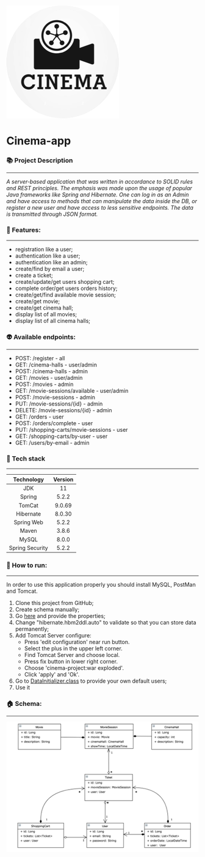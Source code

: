 
![logo](pngs/logo.png)
# Cinema-app


### 📚 Project Description
___
_A server-based application that was written in accordance to SOLID rules and REST principles.
The emphasis was made upon the usage of popular Java frameworks like Spring and Hibernate. One can 
log in as an Admin and have access to methods that can manipulate the data inside the DB, or register 
a new user and have access to less sensitive endpoints. The data is transmitted through JSON format._

###  🔗 Features:
___
* registration like a user; 
* authentication like a user; 
* authentication like an admin;
* create/find by email a user;
* create a ticket;
* create/update/get users shopping cart;
* complete order/get users orders history;
* create/get/find available movie session;
* create/get movie;
* create/get cinema hall;
* display list of all movies;
* display list of all cinema halls;

### 👽 Available endpoints:
___
  * POST: /register - all
  * GET: /cinema-halls - user/admin
  * POST: /cinema-halls - admin
  * GET: /movies - user/admin
  * POST: /movies - admin
  * GET: /movie-sessions/available - user/admin
  * POST: /movie-sessions - admin
  * PUT: /movie-sessions/{id} - admin
  * DELETE: /movie-sessions/{id} - admin
  * GET: /orders - user
  * POST: /orders/complete - user
  * PUT: /shopping-carts/movie-sessions - user
  * GET: /shopping-carts/by-user - user
  * GET: /users/by-email - admin

### 👾 Tech stack
___
|   Technology	    | Version |
|:----------------:|:-------:|
|      JDK 	       |   11    |
|     Spring	      |  5.2.2  |
|     TomCat	      | 9.0.69  |
|    Hibernate	    | 8.0.30  |
|   Spring Web	    |  5.2.2  |
|      Maven	      |  3.8.6  |
|      MySQL	      |  8.0.0  |
| Spring Security	 |  5.2.2  |


### 🚀  How to run:
___
In order to use this application properly you should install MySQL, PostMan and Tomcat.
1. Clone this project from GitHub;
2. Create schema manually;
3. Go [here](https://github.com/YuriiHryniv/Cinema-app/blob/49c8099da59ec8ed358300fc2d9de82caa9efb97/src/main/resources/db.properties#L5) and provide the properties;
4. Change "hibernate.hbm2ddl.auto" to validate so that you can store data permanently;
5. Add Tomcat Server configure:
    * Press 'edit configuration' near run button.
    * Select the plus in the upper left corner.
    * Find Tomcat Server and choose local.
    * Press fix button in lower right corner.
    * Choose 'cinema-project:war exploded'.
    * Click 'apply' and 'Ok'.
6. Go to [DataInitializer.class](https://github.com/YuriiHryniv/Cinema-app/blob/49c8099da59ec8ed358300fc2d9de82caa9efb97/src/main/java/cinema/config/DataInitializer.java#L12) to provide your own default users;
7. Use it


### 🏠 Schema: 
___
![schema](pngs/schema.png)
